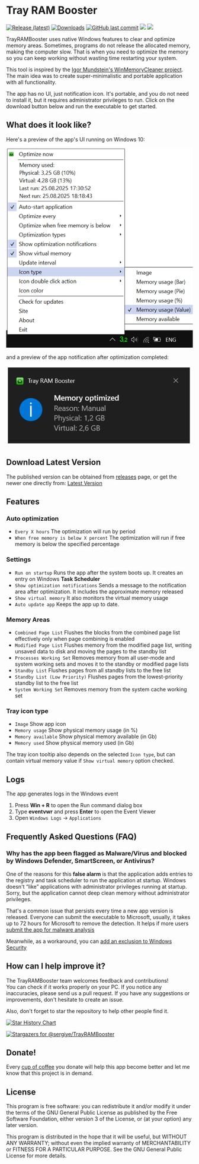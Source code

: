 # Tray RAM Booster

[![Release (latest)](https://img.shields.io/github/v/release/sergiye/TrayRAMBooster)](https://github.com/sergiye/TrayRAMBooster/releases/latest)
[![Downloads](https://img.shields.io/github/downloads/sergiye/TrayRAMBooster/total?color=ff4f42)](https://github.com/sergiye/TrayRAMBooster/releases)
[![GitHub last commit](https://img.shields.io/github/last-commit/sergiye/TrayRAMBooster?color=00AD00)](https://github.com/sergiye/trayRAMbooster/commits/master)
[![](https://img.shields.io/badge/WINDOWS-7%20%E2%80%93%2011-blue)](https://endoflife.date/windows) 
[![](https://img.shields.io/badge/SERVER-2012%20%E2%80%93%202025-blue)](https://endoflife.date/windows-server) 

TrayRAMBooster uses native Windows features to clear and optimize memory areas. Sometimes, programs do not release the allocated memory, making the computer slow. That is when you need to optimize the memory so you can keep working without wasting time restarting your system. 

This tool is inspired by the [Igor Mundstein's WinMemoryCleaner project](https://github.com/IgorMundstein/WinMemoryCleaner).
The main idea was to create super-minimalistic and portable application with all functionality.

The app has no UI, just notification icon. 
It's portable, and you do not need to install it, but it requires administrator privileges to run. Click on the download button below and run the executable to get started.


## What does it look like?

Here's a preview of the app's UI running on Windows 10:

[<img src="https://github.com/sergiye/TrayRAMBooster/raw/master/preview.png" alt="preview"/>](https://github.com/sergiye/TrayRAMBooster/raw/master/preview.png)

and a preview of the app notification after optimization completed:

[<img src="https://github.com/sergiye/TrayRAMBooster/raw/master/preview_notification.png" alt="preview_notification"/>](https://github.com/sergiye/TrayRAMBooster/raw/master/preview_notification.png)

## Download Latest Version

The published version can be obtained from [releases](https://github.com/sergiye/TrayRAMBooster/releases) page, or get the newer one directly from:
[Latest Version](https://github.com/sergiye/TrayRAMBooster/releases/latest)

## Features

### Auto optimization

- `Every X hours` The optimization will run by period
- `When free memory is below X percent` The optimization will run if free memory is below the specified percentage

### Settings

- `Run on startup` Runs the app after the system boots up. It creates an entry on Windows **Task Scheduler**
- `Show optimization notifications` Sends a message to the notification area after optimization. It includes the approximate memory released
- `Show virtual memory` It also monitors the virtual memory usage
- `Auto update app` Keeps the app up to date. 
<!-- - `Run on low priority` It limits the app resource usage by reducing the process priority and ensuring it runs efficiently. It might increase the optimization time, but it helps if your Windows freezes during it -->

### Memory Areas

- `Combined Page List` Flushes the blocks from the combined page list effectively only when page combining is enabled
- `Modified Page List` Flushes memory from the modified page list, writing unsaved data to disk and moving the pages to the standby list
- `Processes Working Set` Removes memory from all user-mode and system working sets and moves it to the standby or modified page lists
- `Standby List` Flushes pages from all standby lists to the free list
- `Standby List (Low Priority)` Flushes pages from the lowest-priority standby list to the free list
- `System Working Set` Removes memory from the system cache working set

<!-- ### Processes excluded from optimization
- You can build a list of processes to ignore when memory is optimized -->

### Tray icon type

- `Image` Show app icon
- `Memory usage` Show physical memory usage (in %)
- `Memory available` Show physical memory available (in Gb)
- `Memory used` Show physical memory used (in Gb)

The tray icon tooltip also depends on the selected `Icon type`, but can contain virtual memory value if `Show virtual memory` option checked.

## Logs

The app generates logs in the Windows event

1. Press **Win + R** to open the Run command dialog box
2. Type **eventvwr** and press **Enter** to open the Event Viewer
3. Open `Windows Logs` -> `Applications`


## Frequently Asked Questions (FAQ)

### Why has the app been flagged as Malware/Virus and blocked by Windows Defender, SmartScreen, or Antivirus?

One of the reasons for this **false alarm** is that the application adds entries to the registry and task scheduler to run the application at startup. Windows doesn't “like” applications with administrator privileges running at startup. Sorry, but the application cannot deep clean memory without administrator privileges.

That's a common issue that persists every time a new app version is released. 
Everyone can submit the executable to Microsoft, usually, it takes up to 72 hours for Microsoft to remove the detection.
It helps if more users [submit the app for malware analysis](https://www.microsoft.com/en-us/wdsi/filesubmission)

Meanwhile, as a workaround, you can [add an exclusion to Windows Security](https://support.microsoft.com/en-us/windows/add-an-exclusion-to-windows-security-811816c0-4dfd-af4a-47e4-c301afe13b26)

## How can I help improve it?
The TrayRAMBooster team welcomes feedback and contributions!<br/>
You can check if it works properly on your PC. If you notice any inaccuracies, please send us a pull request. If you have any suggestions or improvements, don't hesitate to create an issue.

Also, don't forget to star the repository to help other people find it.

[![Star History Chart](https://api.star-history.com/svg?repos=sergiye/TrayRAMBooster&type=Date)](https://star-history.com/#sergiye/TrayRAMBooster&Date)

<!-- [//]: # ([![Stargazers over time]&#40;https://starchart.cc/sergiye/TrayRAMBooster.svg?variant=adaptive&#41;]&#40;https://starchart.cc/sergiye/TrayRAMBooster&#41;) -->

[![Stargazers for @sergiye/TrayRAMBooster](https://reporoster.com/stars/sergiye/TrayRAMBooster)](https://github.com/sergiye/TrayRAMBooster/stargazers)

## Donate!
Every [cup of coffee](https://patreon.com/SergiyE) you donate will help this app become better and let me know that this project is in demand.

## License
This program is free software: you can redistribute it and/or modify it under the terms of the GNU General Public License as published by the Free Software Foundation, either version 3 of the License, or (at your option) any later version.

This program is distributed in the hope that it will be useful, but WITHOUT ANY WARRANTY; without even the implied warranty of MERCHANTABILITY or FITNESS FOR A PARTICULAR PURPOSE.  See the GNU General Public License for more details.
